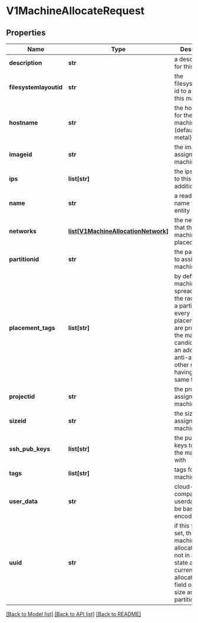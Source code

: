 # V1MachineAllocateRequest

## Properties
Name | Type | Description | Notes
------------ | ------------- | ------------- | -------------
**description** | **str** | a description for this entity | [optional] 
**filesystemlayoutid** | **str** | the filesystemlayout id to assign to this machine | [optional] 
**hostname** | **str** | the hostname for the allocated machine (defaults to metal) | [optional] 
**imageid** | **str** | the image id to assign this machine to | 
**ips** | **list[str]** | the ips to attach to this machine additionally | [optional] 
**name** | **str** | a readable name for this entity | [optional] 
**networks** | [**list[V1MachineAllocationNetwork]**](V1MachineAllocationNetwork.md) | the networks that this machine will be placed in. | [optional] 
**partitionid** | **str** | the partition id to assign this machine to | 
**placement_tags** | **list[str]** | by default machines are spread across the racks inside a partition for every project. if placement tags are provided, the machine candidate has an additional anti-affinity to other machines having the same tags | [optional] 
**projectid** | **str** | the project id to assign this machine to | 
**sizeid** | **str** | the size id to assign this machine to | 
**ssh_pub_keys** | **list[str]** | the public ssh keys to access the machine with | 
**tags** | **list[str]** | tags for this machine | [optional] 
**user_data** | **str** | cloud-init.io compatible userdata must be base64 encoded | [optional] 
**uuid** | **str** | if this field is set, this specific machine will be allocated if it is not in available state and not currently allocated. this field overrules size and partition | [optional] 

[[Back to Model list]](../README.md#documentation-for-models) [[Back to API list]](../README.md#documentation-for-api-endpoints) [[Back to README]](../README.md)


